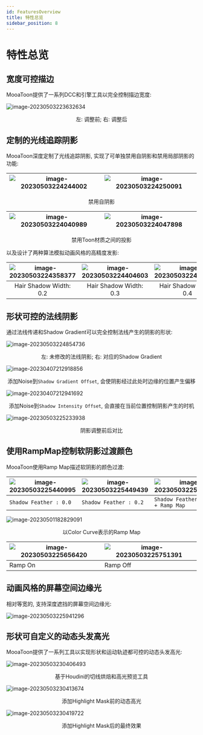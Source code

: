 ```yaml
---
id: FeaturesOverview
title: 特性总览
sidebar_position: 8
---
```

# 特性总览



## 宽度可控描边

MooaToon提供了一系列DCC和引擎工具以完全控制描边宽度:

![image-20230503223632634](./assets/image-20230503223632634.png)<center>左: 调整前; 右: 调整后</center>

## 定制的光线追踪阴影

MooaToon深度定制了光线追踪阴影, 实现了可单独禁用自阴影和禁用局部阴影的功能:

| ![image-20230503224244002](./assets/image-20230503224244002.png) | ![image-20230503224250091](./assets/image-20230503224250091.png) |
| ------------------------------------------------------------ | ------------------------------------------------------------ |
<center>禁用自阴影</center>


| ![image-20230503224040989](./assets/image-20230503224040989.png) | ![image-20230503224047898](./assets/image-20230503224047898.png) |
| ------------------------------------------------------------ | ------------------------------------------------------------ |
<center>禁用Toon材质之间的投影</center>

以及设计了两种算法模拟动画风格的高精度发影:

| ![image-20230503224358377](./assets/image-20230503224358377.png) | ![image-20230503224404603](./assets/image-20230503224404603.png) | ![image-20230503224411202](./assets/image-20230503224411202.png) |
| ------------------------------------------------------------ | ------------------------------------------------------------ | ------------------------------------------------------------ |
| <center>Hair Shadow Width: 0.2</center>                      | <center>Hair Shadow Width: 0.3</center>                      | <center>Hair Shadow Width: 0.4</center>                      |

## 形状可控的法线阴影

通过法线传递和Shadow Gradient可以完全控制法线产生的阴影的形状:

![image-20230503224854736](./assets/image-20230503224854736.png)<center>左: 未修改的法线阴影; 右: 对应的Shadow Gradient</center>

![image-20230407212918856](./assets/image-20230407212918856.png)<center>添加Noise到`Shadow Gradient Offset`, 会使阴影经过此处时边缘的位置产生偏移</center>

![image-20230407212941692](./assets/image-20230407212941692.png)<center>添加Noise到`Shadow Intensity Offset`, 会直接在当前位置控制阴影产生的时机</center>

![image-20230503225233938](./assets/image-20230503225233938.png)<center>阴影调整前后对比</center>

## 使用RampMap控制软阴影过渡颜色

MooaToon使用Ramp Map描述软阴影的颜色过渡:

| ![image-20230503225440995](./assets/image-20230503225440995.png) | ![image-20230503225449439](./assets/image-20230503225449439.png) | ![image-20230503225456375](./assets/image-20230503225456375.png) |
| ------------------------------------------------------------ | ------------------------------------------------------------ | ------------------------------------------------------------ |
| `Shadow Feather : 0.0`                                       | `Shadow Feather : 0.2`                                       | `Shadow Feather : 0.2 + Ramp Map`                            |

![image-20230501182829091](./assets/image-20230501182829091.png)<center>以Color Curve表示的Ramp Map</center>

| ![image-20230503225656420](./assets/image-20230503225656420.png) | ![image-20230503225751391](./assets/image-20230503225751391.png) |
| ------------------------------------------------------------ | ------------------------------------------------------------ |
| Ramp On                                                      | Ramp Off                                                     |

## 动画风格的屏幕空间边缘光

相对等宽的, 支持深度遮挡的屏幕空间边缘光:

![image-20230503225941296](./assets/image-20230503225941296.png)

## 形状可自定义的动态头发高光

MooaToon提供了一系列工具以实现形状和运动轨迹都可控的动态头发高光:

![image-20230503230406493](./assets/image-20230503230406493.png)<center>基于Houdini的切线烘焙和高光预览工具</center>

![image-20230503230413674](./assets/image-20230503230413674.png)<center>添加Highlight Mask前的动态高光</center>

![image-20230503230419722](./assets/image-20230503230419722.png)<center>添加Highlight Mask后的最终效果</center>
